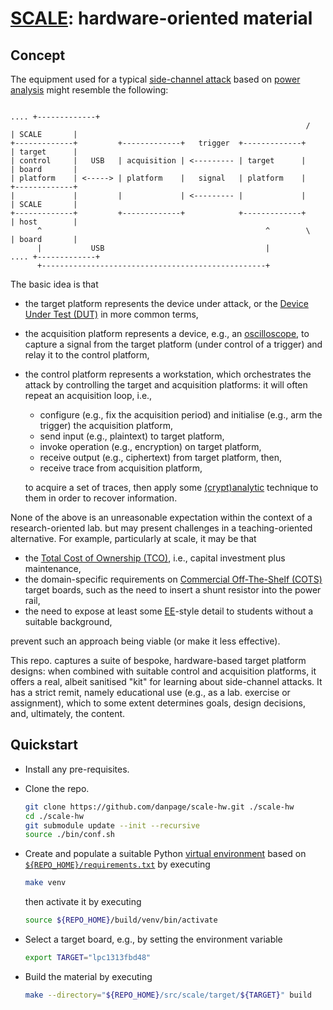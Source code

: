 # [SCALE](http://www.github.com/danpage/scale): hardware-oriented material

<!--- -------------------------------------------------------------------- --->

## Concept

The equipment used for a typical 
[side-channel attack](http://en.wikipedia.org/wiki/Side-channel_attack)
based on
[power analysis](http://en.wikipedia.org/wiki/Power_analysis)
might resemble the following:

```
                                                                   .... +-------------+
                                                                  /     | SCALE       |
+-------------+         +-------------+   trigger  +-------------+      | target      |
| control     |   USB   | acquisition | <--------- | target      |      | board       |
| platform    | <-----> | platform    |   signal   | platform    |      +-------------+
|             |         |             | <--------- |             |      | SCALE       |
+-------------+         +-------------+            +-------------+      | host        |
      ^                                                  ^        \     | board       |   
      |           USB                                    |         .... +-------------+
      +--------------------------------------------------+
```

The basic idea is that

- the target      platform represents the device under attack,
  or the
  [Device Under Test (DUT)](http://en.wikipedia.org/wiki/Device_under_test)
  in more common terms,

- the acquisition platform represents a   device, e.g., an
  [oscilloscope](http://en.wikipedia.org/wiki/Oscilloscope),
  to capture a signal from the target platform (under control of a trigger)
  and relay it to the control platform,

- the control     platform represents a workstation, which orchestrates the 
  attack by controlling the target and acquisition platforms: it will often
  repeat an acquisition loop, i.e.,

  - configure (e.g., fix the acquisition period) and initialise (e.g., arm 
    the trigger) the acquisition platform,
  - send    input     (e.g.,  plaintext) to   target      platform,
  - invoke  operation (e.g., encryption) on   target      platform,
  - receive output    (e.g., ciphertext) from target      platform,
    then,
  - receive trace                        from acquisition platform,

  to acquire a set of traces, then apply some 
  [(crypt)analytic](http://en.wikipedia.org/wiki/Cryptanalysis) 
  technique to them in order to recover information.

None of the above is an unreasonable expectation within the context of a 
research-oriented lab. but may present challenges in a teaching-oriented
alternative.  For example, particularly at scale, it may be that

- the 
  [Total Cost of Ownership (TCO)](http://en.wikipedia.org/wiki/Total_cost_of_ownership),
 i.e., capital investment plus maintenance, 
- the domain-specific requirements on 
  [Commercial Off-The-Shelf (COTS)](http://en.wikipedia.org/wiki/Commercial_off-the-shelf)
  target boards, such as the need to insert a shunt resistor into the 
  power rail,
- the need to expose at least some
  [EE](http://en.wikipedia.org/wiki/Electrical_engineering)-style 
  detail to students without a suitable background,

prevent such an approach being viable (or make it less effective).

This repo. captures a suite of 
bespoke, hardware-based target platform designs:
when combined with suitable control and acquisition platforms, it offers
a real, albeit sanitised "kit" for learning about side-channel attacks.
It has a strict remit, namely educational use (e.g., as a lab. exercise 
or assignment), which to some extent determines goals, design decisions, 
and, ultimately, the content.

<!--- -------------------------------------------------------------------- --->

## Quickstart

- Install any pre-requisites.

- Clone the repo.

  ```sh
  git clone https://github.com/danpage/scale-hw.git ./scale-hw
  cd ./scale-hw
  git submodule update --init --recursive
  source ./bin/conf.sh
  ```

- Create and populate a suitable Python
  [virtual environment](https://docs.python.org/3/library/venv.html)
  based on 
  [`${REPO_HOME}/requirements.txt`](./requirements.txt) 
  by executing
   
  ```sh
  make venv
  ```
   
  then activate it by executing
   
  ```sh
  source ${REPO_HOME}/build/venv/bin/activate
  ``` 

- Select a target board, e.g., by setting the environment variable

  ```sh
  export TARGET="lpc1313fbd48"
  ```

- Build the material 
  by executing

  ```sh
  make --directory="${REPO_HOME}/src/scale/target/${TARGET}" build
  ```

<!--- -------------------------------------------------------------------- --->
